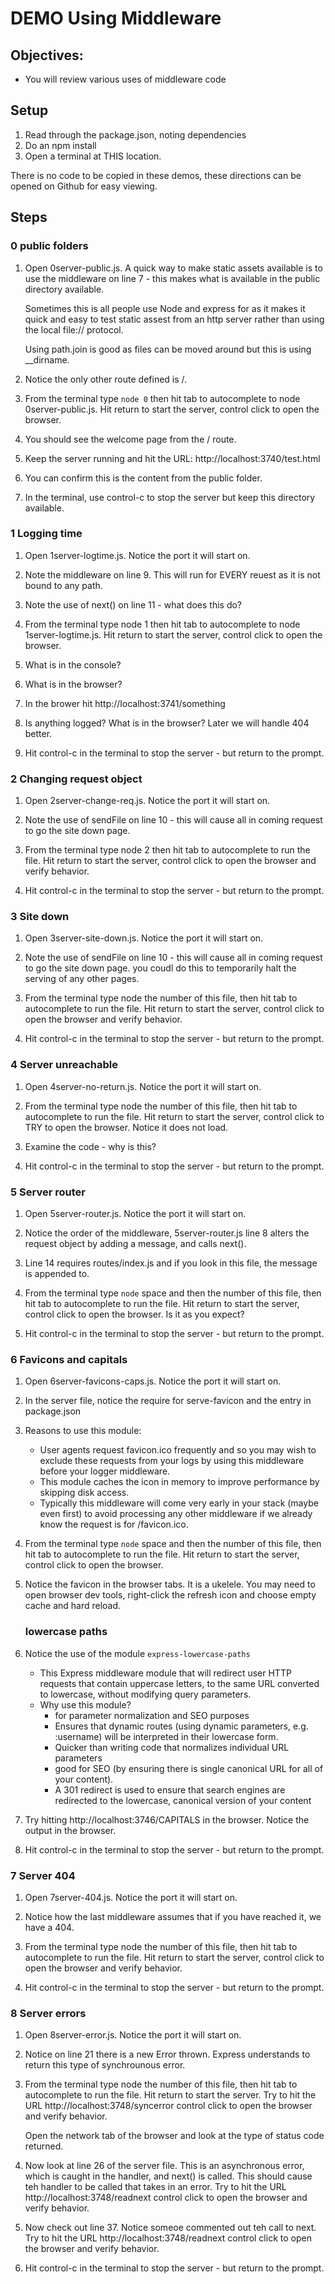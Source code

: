 # DEMO Using Middleware
## Objectives:
* You will review various uses of middleware code

## Setup
1. Read through the package.json, noting dependencies
1. Do an npm install
1. Open a terminal at THIS location.

There is no code to be copied in these demos, these directions can be opened on Github for easy viewing.

## Steps

### 0 public folders

1. Open 0server-public.js. A quick way to make static assets available is to use the middleware on line 7 - this makes what is available in the public directory available. 

    Sometimes this is all people use Node and express for as it makes it quick and easy to test static assest from an http server rather than using the local file:// protocol. 

    Using path.join is good as files can be moved around but this is using __dirname.

1. Notice the only other route defined is /.

1. From the terminal type `node 0` then hit tab to autocomplete to node 0server-public.js. Hit return to start the server, control click to open the browser.

1. You should see the welcome page from the / route.

1. Keep the server running and hit the URL: http://localhost:3740/test.html

1. You can confirm this is the content from the public folder.

1. In the terminal, use control-c to stop the server but keep this directory available.


### 1 Logging time

1. Open 1server-logtime.js. Notice the port it will start on.

1. Note the middleware on line 9. This will run for EVERY reuest as it is not bound to any path.

1. Note the use of next() on line 11 - what does this do?

1. From the terminal type node 1 then hit tab to autocomplete to node 1server-logtime.js. Hit return to start the server, control click to open the browser.

1. What is in the console?
1. What is in the browser?

1. In the brower hit http://localhost:3741/something

1. Is anything logged? What is in the browser? Later we will handle 404 better.

1. Hit control-c in the terminal to stop the server - but return to the prompt.

### 2 Changing request object

1. Open 2server-change-req.js. Notice the port it will start on.

1. Note the use of sendFile on line 10 - this will cause all in coming request to go the site down page.

1. From the terminal type node 2 then hit tab to autocomplete to run the file. Hit return to start the server, control click to open the browser and verify behavior.

1. Hit control-c in the terminal to stop the server - but return to the prompt.


### 3 Site down

1. Open 3server-site-down.js. Notice the port it will start on.

1. Note the use of sendFile on line 10 - this will cause all in coming request to go the site down page. you coudl do this to temporarily halt the serving of any other pages. 

1. From the terminal type node the number of this file, then hit tab to autocomplete to run the file. Hit return to start the server, control click to open the browser and verify behavior.

1. Hit control-c in the terminal to stop the server - but return to the prompt.

### 4 Server unreachable

1. Open 4server-no-return.js. Notice the port it will start on.

1. From the terminal type node the number of this file, then hit tab to autocomplete to run the file. Hit return to start the server, control click to TRY to open the browser. Notice it does not load.

1. Examine the code - why is this?


1. Hit control-c in the terminal to stop the server - but return to the prompt.

### 5 Server router

1. Open 5server-router.js. Notice the port it will start on.

1. Notice the order of the middleware, 5server-router.js line 8 alters the request object by adding a message, and calls next().

1. Line 14 requires routes/index.js and if you look in this file, the message is appended to.  

1. From the terminal type `node` space and then the number of this file, then hit tab to autocomplete to run the file. Hit return to start the server, control click to open the browser. Is it as you expect?

1. Hit control-c in the terminal to stop the server - but return to the prompt.

### 6 Favicons and capitals

1. Open 6server-favicons-caps.js. Notice the port it will start on.

1. In the server file, notice the require for serve-favicon and the entry in package.json

1. Reasons to use this module:
   - User agents request favicon.ico frequently and so you may wish to exclude these requests from your logs by using this middleware before your logger middleware.
   - This module caches the icon in memory to improve performance by skipping disk access.
   - Typically this middleware will come very early in your stack (maybe even first) to avoid processing any other middleware if we already know the request is for /favicon.ico. 

1. From the terminal type `node` space and then the number of this file, then hit tab to autocomplete to run the file. Hit return to start the server, control click to open the browser. 

1. Notice the favicon in the browser tabs. It is a ukelele. You may need to open browser dev tools, right-click the refresh icon and choose empty cache and hard reload.

    ### lowercase paths
1. Notice the use of the module `express-lowercase-paths`   
    - This Express middleware module that will redirect user HTTP requests that contain uppercase letters, to the same URL converted to lowercase, without modifying query parameters.
    - Why use this module?
        - for parameter normalization and SEO purposes
        - Ensures that dynamic routes (using dynamic parameters, e.g. :username) will be interpreted in their lowercase form. 
        - Quicker than writing code that normalizes individual URL parameters
        - good for SEO (by ensuring there is single canonical URL for all of your content).
        - A 301 redirect is used to ensure that search engines are redirected to the lowercase, canonical version of your content

1. Try hitting http://localhost:3746/CAPITALS in the browser. Notice the output in the browser.

1. Hit control-c in the terminal to stop the server - but return to the prompt.

### 7 Server 404

1. Open 7server-404.js. Notice the port it will start on.

1. Notice how the last middleware assumes that if you have reached it, we have a 404.

1. From the terminal type node the number of this file, then hit tab to autocomplete to run the file. Hit return to start the server, control click to open the browser and verify behavior.

1. Hit control-c in the terminal to stop the server - but return to the prompt.

### 8 Server errors

1. Open 8server-error.js. Notice the port it will start on.

1. Notice on line 21 there is a new Error thrown. Express understands to return this type of synchrounous error.

1. From the terminal type node the number of this file, then hit tab to autocomplete to run the file. Hit return to start the server. Try to hit the URL http://localhost:3748/syncerror control click to open the browser and verify behavior.

    Open the network tab of the browser and look at the type of status code returned. 

1. Now look at line 26 of the server file. This is an asynchronous error, which is caught in the handler, and next() is called.  This should cause teh handler to be called that takes in an error. Try to hit the URL http://localhost:3748/readnext control click to open the browser and verify behavior.

1. Now check out line 37. Notice someoe commented out teh call to next. Try to hit the URL http://localhost:3748/readnext control click to open the browser and verify behavior.

1. Hit control-c in the terminal to stop the server - but return to the prompt.




